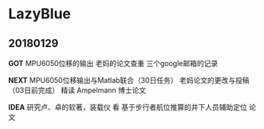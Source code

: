 # LazyBlue

## 20180129
**GOT**
MPU6050位移的输出
老妈的论文查重
三个google邮箱的记录

**NEXT**
MPU6050位移输出与Matlab联合（30日任务）
老妈论文的更改与投稿（03日前完成）
精读 Ampelmann 博士论文

**IDEA**
研究卢、卓的软著，装载仪
看 基于步行者航位推算的井下人员辅助定位 论文
